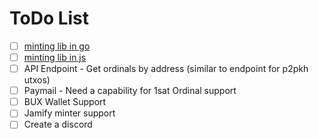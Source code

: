 # ToDo List

- [ ] [minting lib in go](https://github.com/bitcoinschema/go-1sat-ord)
- [ ] [minting lib in js](https://github.com/bitcoinschema/js-1sat-ord)
- [ ] API Endpoint - Get ordinals by address (similar to endpoint for p2pkh utxos)
- [ ] Paymail - Need a capability for 1sat Ordinal support
- [ ] BUX Wallet Support
- [ ] Jamify minter support
- [ ] Create a discord
